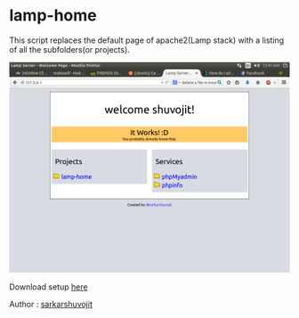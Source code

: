 # lamp-home
This script replaces the default page of apache2(Lamp stack) with a listing of all the subfolders(or projects). 


![alt tag](https://github.com/sarkarshuvojit/lamp-home/blob/master/scrsht.png?raw=true)


Download setup [here](https://github.com/sarkarshuvojit/lamp-home/blob/master/lamp-home.sh?raw=true)

Author : [sarkarshuvojit](http://www.fb.com/sarkarshuvojit)
